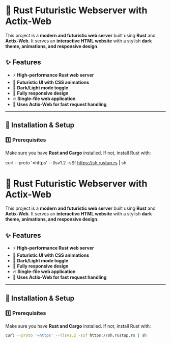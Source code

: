 # 🚀 Rust Futuristic Webserver with Actix-Web

This project is a **modern and futuristic web server** built using **Rust** and **Actix-Web**. It serves an **interactive HTML website** with a stylish **dark theme, animations, and responsive design**.

## ✨ Features
- ⚡ **High-performance Rust web server**
- 🎨 **Futuristic UI with CSS animations**
- 🌙 **Dark/Light mode toggle**
- 📱 **Fully responsive design**
- 🔥 **Single-file web application**
- 🚀 **Uses Actix-Web for fast request handling**

---

## 📌 Installation & Setup

### 1️⃣ Prerequisites
Make sure you have **Rust and Cargo** installed. If not, install Rust with:


curl --proto '=https' --tlsv1.2 -sSf https://sh.rustup.rs | sh
# 🚀 Rust Futuristic Webserver with Actix-Web

This project is a **modern and futuristic web server** built using **Rust** and **Actix-Web**. It serves an **interactive HTML website** with a stylish **dark theme, animations, and responsive design**.

## ✨ Features
- ⚡ **High-performance Rust web server**
- 🎨 **Futuristic UI with CSS animations**
- 🌙 **Dark/Light mode toggle**
- 📱 **Fully responsive design**
- 🔥 **Single-file web application**
- 🚀 **Uses Actix-Web for fast request handling**

---

## 📌 Installation & Setup

### 1️⃣ Prerequisites
Make sure you have **Rust and Cargo** installed. If not, install Rust with:

```sh
curl --proto '=https' --tlsv1.2 -sSf https://sh.rustup.rs | sh
